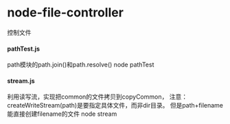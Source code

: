 # node-file-controller
控制文件

#### pathTest.js
path模块的path.join()和path.resolve()
node pathTest

#### stream.js
利用读写流，实现把common的文件拷贝到copyCommon，
注意：createWriteStream(path)是要指定具体文件，而非dir目录。
但是path+filename能直接创建filename的文件
node stream